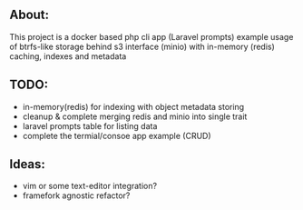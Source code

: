 ## About:
This project is a docker based php cli app (Laravel prompts) example usage of btrfs-like storage behind s3 interface (minio) with in-memory (redis) caching, indexes and metadata


## TODO:
- in-memory(redis) for indexing with object metadata storing
- cleanup & complete merging redis and minio into single trait
- laravel prompts table for listing data
- complete the termial/consoe app example (CRUD)


## Ideas:
- vim or some text-editor integration?
- framefork agnostic refactor?
